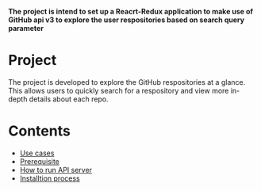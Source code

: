 **The project is intend to set up a Reacrt-Redux application to make use of GitHub api v3 to explore the user respositories based on search query parameter**

# Project

The project is developed to explore the GitHub respositories at a glance. This allows users to quickly search for a respository and view more in-depth details about each repo. 

# Contents

-   [Use cases](#use-cases) 
-   [Prerequisite](#prerequisite) 
-   [How to run API server](#how-to-run-api-server) 
-   [Installtion process](#installtion-process)